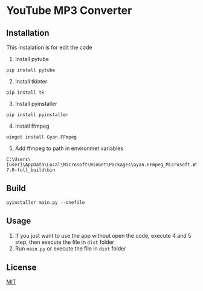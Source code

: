 # YouTube MP3 Converter

## Installation

This instalation is for edit the code

1. Install pytube
```
pip install pytube
```
2. Install tkinter
```
pip install tk
```
3. Install pyinstaller
```
pip install pyinstaller
```
4. install ffmpeg
```
winget install Gyan.FFmpeg
```
5. Add ffmpeg to path in environmet variables
```
C:\Users\[user]\AppData\Local\Microsoft\WinGet\Packages\Gyan.FFmpeg_Microsoft.Winget.Source_8wekyb3d8bbwe\ffmpeg-7.0-full_build\bin
```

## Build
```
pyinstaller main.py --onefile
```

## Usage
1. If you just want to use the app without open the code, execute 4 and 5 step, then execute the file in ``dist`` folder
2. Run ``main.py`` or execute the file in ``dist`` folder

## License

[MIT](https://choosealicense.com/licenses/mit/)
